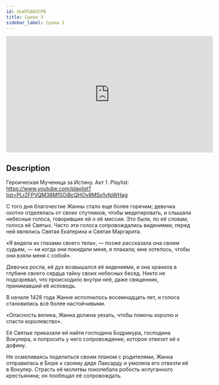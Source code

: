 ```yaml
---
id: ULWYS86UCP8
title: Сцена 3
sidebar_label: Сцена 3
---
```


<iframe
  width="560"
  height="315"
  src="https://www.youtube.com/embed/ULWYS86UCP8"
  title="YouTube video player"
  frameborder="0"
  allow="accelerometer; autoplay; clipboard-write; encrypted-media; gyroscope; picture-in-picture; web-share"
  referrerpolicy="strict-origin-when-cross-origin"
  allowfullscreen
></iframe>

## Description

Героическая Мученица за Истину. Акт 1.
Playlist: https://www.youtube.com/playlist?list=PLrZFPVQM38MfSOiBcQHOv8MSo1vfpWHag

С того дня благочестие Жанны стало еще более горячим; девочка охотно отделялась от своих спутников, чтобы медитировать, и слышала небесные голоса, говорившие ей о её миссии. Это были, по её словам, голоса её Святых. Часто эти голоса сопровождались видениями; перед ней являлись Святая Екатерина и Святая Маргарита.

«Я видела их глазами своего тела», — позже рассказала она своим судьям, — «и когда они покидали меня, я плакала; мне хотелось, чтобы они взяли меня с собой».

Девочка росла, её дух возвышался её видениями, и она хранила в глубине своего сердца тайну своих небесных бесед. Никто не подозревал, что происходило внутри неё, даже священник, принимавший её исповедь.

В начале 1428 года Жанне исполнилось восемнадцать лет, и голоса становились всё более настойчивыми.

«Опасность велика, Жанна должна уехать, чтобы помочь королю и спасти королевство».

Её Святые приказали ей найти господина Бодрикура, господина Вокулера, и попросить у него сопровождение, которое отвезет её к дофину.

Не осмеливаясь поделиться своим планом с родителями, Жанна отправилась в Бюре к своему дяде Лаксарду и умоляла его отвезти её в Вокулер. Страсть её молитвы поколебала робость испуганного крестьянина; он пообещал её сопровождать.
